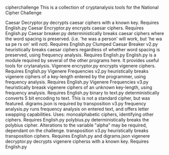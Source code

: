 cipherchallenge
This is a collection of cryptanalysis tools for the National Cipher Challenge

Caesar Decryptor.py decrypts caesar ciphers with a known key. Requires English.py
Caesar Encryptor.py encrypts caesar ciphers. Requires English.py
Caesar breaker.py deterministically breaks caesar ciphers where the word spacing is preserved. (i.e. 'he was a person' will work, but 'he wa sa pe rs on' will not). Requires English.py
Clumped Caesar Breaker v2.py heuristically breaks caesar ciphers regardless of whether word spacing is preserved, using frequency analysis. Requires English.py
English.py is a module required by several of the other programs here. It provides useful tools for crytanalysis.
Vigenere encryptor.py encrypts vigenere ciphers. Requires English.py
Vigenere Frequencies v2.py heuristically breaks vigenere ciphers of a key-length entered by the programmer, using frequency analysis. Requires English.py
Vigenere Frequencies v3.py heuristically breask vigenere ciphers of an unknown key-length, using frequency analysis. Requires English.py
binary to text.py deterministically converts 5 bit encoding to text. This is not a standard cipher, but was featured.
digrams.json is required by transposition v3.py
frequency analysis.py runs frequency analysis on entered text, and offers letter swapping capabilities. Uses: monoalphabetic ciphers, identifying other ciphers. Requires English.py
polybius.py deterministically breaks the polybius cipher. Alterations to the variable "alpha" may be required, dependant on the challenge.
transposition v3.py heuristically breaks transposition ciphers. Requires English.py and digrams.json
vigenere decryptor.py decrypts vigenere cipherss with a known key. Requires English.py

